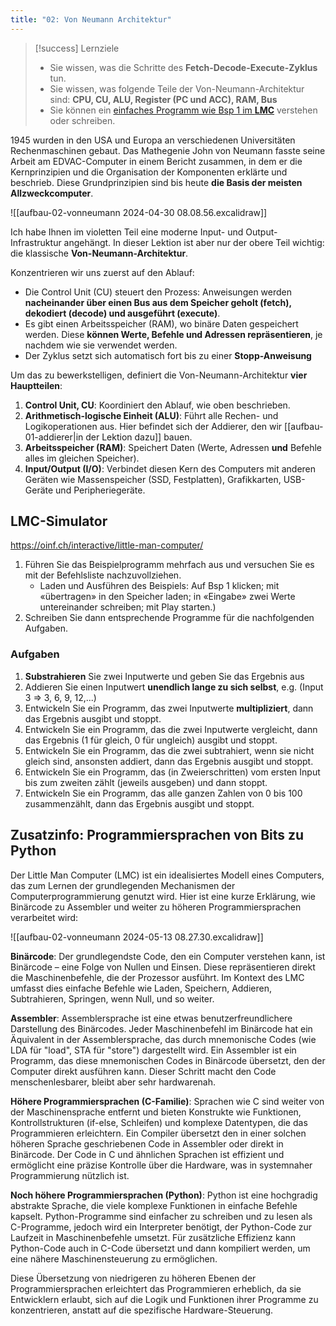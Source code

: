 ```yaml
---
title: "02: Von Neumann Architektur"
---
```

> [!success] Lernziele
> 
> - Sie wissen, was die Schritte des **Fetch-Decode-Execute-Zyklus** tun.
>  - Sie wissen, was folgende Teile der Von-Neumann-Architektur sind: **CPU, CU, ALU, Register (PC und ACC), RAM, Bus**
> - Sie können ein [einfaches Programm wie Bsp 1 im **LMC**](https://oinf.ch/interactive/little-man-computer/) verstehen oder schreiben.

1945 wurden in den USA und Europa an verschiedenen Universitäten Rechenmaschinen gebaut. Das Mathegenie John von Neumann fasste seine Arbeit am EDVAC-Computer in einem Bericht zusammen, in dem er die Kernprinzipien und die Organisation der Komponenten erklärte und beschrieb. Diese Grundprinzipien sind bis heute **die Basis der meisten Allzweckcomputer**.

![[aufbau-02-vonneumann 2024-04-30 08.08.56.excalidraw]]

Ich habe Ihnen im violetten Teil eine moderne Input- und Output-Infrastruktur angehängt. In dieser Lektion ist aber nur der obere Teil wichtig: die klassische **Von-Neumann-Architektur**.

Konzentrieren wir uns zuerst auf den Ablauf:
- Die Control Unit (CU) steuert den Prozess: Anweisungen werden **nacheinander über einen Bus aus dem Speicher geholt (fetch), dekodiert (decode) und ausgeführt (execute)**.
- Es gibt einen Arbeitsspeicher (RAM), wo binäre Daten gespeichert werden. Diese **können Werte, Befehle und Adressen repräsentieren**, je nachdem wie sie verwendet werden.
- Der Zyklus setzt sich automatisch fort bis zu einer **Stopp-Anweisung**

Um das zu bewerkstelligen, definiert die Von-Neumann-Architektur **vier Hauptteilen**:
1. **Control Unit, CU**: Koordiniert den Ablauf, wie oben beschrieben.
2. **Arithmetisch-logische Einheit (ALU)**: Führt alle Rechen- und Logikoperationen aus. Hier befindet sich der Addierer, den wir [[aufbau-01-addierer|in der Lektion dazu]] bauen.
3. **Arbeitsspeicher (RAM)**: Speichert Daten (Werte, Adressen **und** Befehle alles im gleichen Speicher).
4. **Input/Output (I/O)**: Verbindet diesen Kern des Computers mit anderen Geräten wie Massenspeicher (SSD, Festplatten), Grafikkarten, USB-Geräte und Peripheriegeräte.

## LMC-Simulator
https://oinf.ch/interactive/little-man-computer/

1. Führen Sie das Beispielprogramm mehrfach aus und versuchen Sie es mit der Befehlsliste nachzuvollziehen.
	- Laden und Ausführen des Beispiels: Auf Bsp 1 klicken; mit «übertragen» in den Speicher laden; in «Eingabe» zwei Werte untereinander schreiben; mit Play starten.) 
2. Schreiben Sie dann entsprechende Programme für die nachfolgenden Aufgaben.

### Aufgaben
1. **Substrahieren** Sie zwei Inputwerte und geben Sie das Ergebnis aus
2. Addieren Sie einen Inputwert **unendlich lange zu sich selbst**, e.g. (Input 3 => 3, 6, 9, 12,...)
3. Entwickeln Sie ein Programm, das zwei Inputwerte **multipliziert**, dann das Ergebnis ausgibt und stoppt. 
4. Entwickeln Sie ein Programm, das die zwei Inputwerte vergleicht, dann das Ergebnis (1 für gleich, 0 für ungleich) ausgibt und stoppt. 
5. Entwickeln Sie ein Programm, das die zwei subtrahiert, wenn sie nicht gleich sind, ansonsten addiert, dann das Ergebnis ausgibt und stoppt. 
6. Entwickeln Sie ein Programm, das (in Zweierschritten) vom ersten Input bis zum zweiten zählt (jeweils ausgeben) und dann stoppt. 
7. Entwickeln Sie ein Programm, das alle ganzen Zahlen von 0 bis 100 zusammenzählt, dann das Ergebnis ausgibt und stoppt.

## Zusatzinfo: Programmiersprachen von Bits zu Python

Der Little Man Computer (LMC) ist ein idealisiertes Modell eines Computers, das zum Lernen der grundlegenden Mechanismen der Computerprogrammierung genutzt wird. Hier ist eine kurze Erklärung, wie Binärcode zu Assembler und weiter zu höheren Programmiersprachen verarbeitet wird:

![[aufbau-02-vonneumann 2024-05-13 08.27.30.excalidraw]]

**Binärcode**: Der grundlegendste Code, den ein Computer verstehen kann, ist Binärcode – eine Folge von Nullen und Einsen. Diese repräsentieren direkt die Maschinenbefehle, die der Prozessor ausführt. Im Kontext des LMC umfasst dies einfache Befehle wie Laden, Speichern, Addieren, Subtrahieren, Springen, wenn Null, und so weiter.

**Assembler**: Assemblersprache ist eine etwas benutzerfreundlichere Darstellung des Binärcodes. Jeder Maschinenbefehl im Binärcode hat ein Äquivalent in der Assemblersprache, das durch mnemonische Codes (wie LDA für "load", STA für "store") dargestellt wird. Ein Assembler ist ein Programm, das diese mnemonischen Codes in Binärcode übersetzt, den der Computer direkt ausführen kann. Dieser Schritt macht den Code menschenlesbarer, bleibt aber sehr hardwarenah.

**Höhere Programmiersprachen (C-Familie)**: Sprachen wie C sind weiter von der Maschinensprache entfernt und bieten Konstrukte wie Funktionen, Kontrollstrukturen (if-else, Schleifen) und komplexe Datentypen, die das Programmieren erleichtern. Ein Compiler übersetzt den in einer solchen höheren Sprache geschriebenen Code in Assembler oder direkt in Binärcode. Der Code in C und ähnlichen Sprachen ist effizient und ermöglicht eine präzise Kontrolle über die Hardware, was in systemnaher Programmierung nützlich ist.

**Noch höhere Programmiersprachen (Python)**: Python ist eine hochgradig abstrakte Sprache, die viele komplexe Funktionen in einfache Befehle kapselt. Python-Programme sind einfacher zu schreiben und zu lesen als C-Programme, jedoch wird ein Interpreter benötigt, der Python-Code zur Laufzeit in Maschinenbefehle umsetzt. Für zusätzliche Effizienz kann Python-Code auch in C-Code übersetzt und dann kompiliert werden, um eine nähere Maschinensteuerung zu ermöglichen.

Diese Übersetzung von niedrigeren zu höheren Ebenen der Programmiersprachen erleichtert das Programmieren erheblich, da sie Entwicklern erlaubt, sich auf die Logik und Funktionen ihrer Programme zu konzentrieren, anstatt auf die spezifische Hardware-Steuerung.